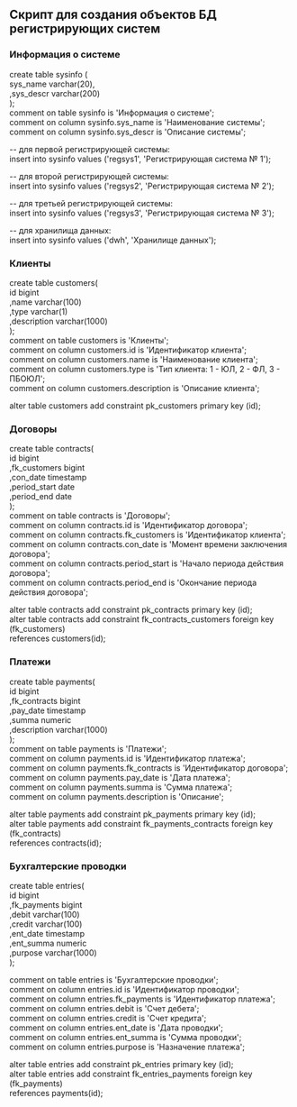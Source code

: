 ## Скрипт для создания объектов БД регистрирующих систем ##

### Информация о системе ###

create table sysinfo (  
   sys_name varchar(20),  
  ,sys_descr varchar(200)  
);  
comment on table sysinfo is 'Информация о системе';  
comment on column sysinfo.sys_name is 'Наименование системы';  
comment on column sysinfo.sys_descr is 'Описание системы';  

-- для первой регистрирующей системы:  
insert into sysinfo values ('regsys1', 'Регистрирующая система № 1');  

-- для второй регистрирующей системы:  
insert into sysinfo values ('regsys2', 'Регистрирующая система № 2');  

-- для третьей регистрирующей системы:  
insert into sysinfo values ('regsys3', 'Регистрирующая система № 3');  

-- для хранилища данных:  
insert into sysinfo values ('dwh', 'Хранилище данных');  

### Клиенты ###

create table customers(   
   id          bigint  
  ,name        varchar(100)  
  ,type        varchar(1)  
  ,description varchar(1000)  
);  
comment on table customers is 'Клиенты';  
comment on column customers.id          is 'Идентификатор клиента';  
comment on column customers.name        is 'Наименование клиента';  
comment on column customers.type        is 'Тип клиента: 1 - ЮЛ, 2 - ФЛ, 3 - ПБОЮЛ';  
comment on column customers.description is 'Описание клиента';  

alter table customers add constraint pk_customers primary key (id);  

### Договоры ###

create table contracts(  
   id           bigint  
  ,fk_customers bigint  
  ,con_date     timestamp  
  ,period_start date  
  ,period_end   date  
);  
comment on table contracts is 'Договоры';  
comment on column contracts.id           is 'Идентификатор договора';  
comment on column contracts.fk_customers is 'Идентификатор клиента';  
comment on column contracts.con_date     is 'Момент времени заключения договора';  
comment on column contracts.period_start is 'Начало периода действия договора';  
comment on column contracts.period_end   is 'Окончание периода действия договора';  

alter table contracts add constraint pk_contracts primary key (id);  
alter table contracts add constraint fk_contracts_customers foreign key (fk_customers)  
  references customers(id);  

### Платежи ###

create table payments(  
   id           bigint  
  ,fk_contracts bigint  
  ,pay_date     timestamp  
  ,summa        numeric  
  ,description  varchar(1000)  
);  
comment on table payments is 'Платежи';  
comment on column payments.id           is 'Идентификатор платежа';  
comment on column payments.fk_contracts is 'Идентификатор договора';  
comment on column payments.pay_date     is 'Дата платежа';  
comment on column payments.summa        is 'Сумма платежа';  
comment on column payments.description  is 'Описание';  

alter table payments add constraint pk_payments primary key (id);   
alter table payments add constraint fk_payments_contracts foreign key (fk_contracts)   
  references contracts(id);  

### Бухгалтерские проводки ###

create table entries(  
   id          bigint  
  ,fk_payments bigint   
  ,debit       varchar(100)  
  ,credit      varchar(100)  
  ,ent_date    timestamp   
  ,ent_summa   numeric  
  ,purpose     varchar(1000)  
);  

comment on table entries is 'Бухгалтерские проводки';  
comment on column entries.id           is 'Идентификатор проводки';  
comment on column entries.fk_payments  is 'Идентификатор платежа';  
comment on column entries.debit        is 'Счет дебета';  
comment on column entries.credit       is 'Счет кредита';  
comment on column entries.ent_date     is 'Дата проводки';  
comment on column entries.ent_summa    is 'Сумма проводки';  
comment on column entries.purpose      is 'Назначение платежа';  

alter table entries add constraint pk_entries primary key (id);  
alter table entries add constraint fk_entries_payments foreign key (fk_payments)  
  references payments(id);  

